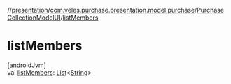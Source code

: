 //[presentation](../../../index.md)/[com.veles.purchase.presentation.model.purchase](../index.md)/[PurchaseCollectionModelUI](index.md)/[listMembers](list-members.md)

# listMembers

[androidJvm]\
val [listMembers](list-members.md): [List](https://kotlinlang.org/api/latest/jvm/stdlib/kotlin.collections/-list/index.html)&lt;[String](https://kotlinlang.org/api/latest/jvm/stdlib/kotlin/-string/index.html)&gt;
